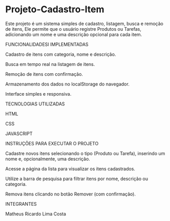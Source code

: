# Projeto-Cadastro-Item

 Este projeto é um sistema simples de cadastro, listagem, busca e remoção de itens, Ele permite que o usuário registre Produtos ou Tarefas, adicionando um nome e uma descrição opcional para cada item.

FUNCIONALIDADESI IMPLEMENTADAS

 Cadastro de itens com categoria, nome e descrição.

 Busca em tempo real na listagem de itens.

 Remoção de itens com confirmação.

 Armazenamento dos dados no localStorage do navegador.

 Interface simples e responsiva.

TECNOLOGIAS UTILIZADAS

 HTML

 CSS

 JAVASCRIPT

INSTRUÇÕES PARA EXECUTAR O PROJETO

Cadastre novos itens selecionando o tipo (Produto ou Tarefa), inserindo um nome e, opcionalmente, uma descrição.

Acesse a página da lista para visualizar os itens cadastrados.

Utilize a barra de pesquisa para filtrar itens por nome, descrição ou categoria.

Remova itens clicando no botão Remover (com confirmação).

INTEGRANTES

Matheus Ricardo Lima Costa
